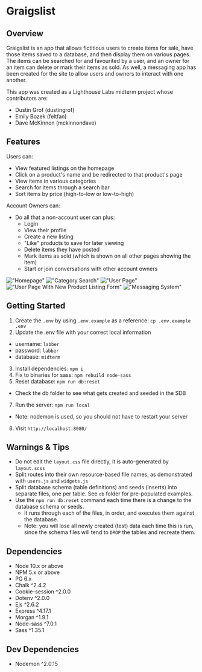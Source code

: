 # Graigslist

## Overview

Graigslist is an app that allows fictitious users to create items for sale, have those items saved to a database, and then display them on various pages. The items can be searched for and favourited by a user, and an owner for an item can delete or mark their items as sold. As well, a messaging app has been created for the site to allow users and owners to interact with one another.

This app was created as a Lighthouse Labs midterm project whose contributors are:
- Dustin Grof (dustingrof)
- Emily Bozek (feltfan)
- Dave McKinnon (mckinnondave)

## Features

Users can:
- View featured listings on the homepage
- Click on a product's name and be redirected to that product's page
- View items in various categories
- Search for items through a search bar
- Sort items by price (high-to-low or low-to-high)

Account Owners can:
- Do all that a non-account user can plus:
  - Login
  - View their profile
  - Create a new listing
  - "Like" products to save for later viewing
  - Delete items they have posted
  - Mark items as sold (which is shown on all other pages showing the item)
  - Start or join conversations with other account owners


!["Homepage"](https://github.com/mckinnondave/buy-sell/blob/master/images/screencapture-localhost-8080-2022-04-14-22_29_23.png?raw=true)
!["Category Search"](https://github.com/mckinnondave/buy-sell/blob/master/images/screencapture-localhost-8080-listings-categories-furniture-2022-04-14-22_30_33.png?raw=true)
!["User Page"](https://github.com/mckinnondave/buy-sell/blob/master/images/screencapture-localhost-8080-user-2-2022-04-14-22_31_16.png?raw=true)
!["User Page With New Product Listing Form"](https://github.com/mckinnondave/buy-sell/blob/master/images/screencapture-localhost-8080-user-6-2022-04-14-22_32_37.png?raw=true)
!["Messaging System"](https://github.com/mckinnondave/buy-sell/blob/master/images/screencapture-localhost-8080-messages-2022-04-14-22_48_40.png?raw=true)

## Getting Started

1. Create the `.env` by using `.env.example` as a reference: `cp .env.example .env`
2. Update the .env file with your correct local information

- username: `labber`
- password: `labber`
- database: `midterm`

3. Install dependencies: `npm i`
4. Fix to binaries for sass: `npm rebuild node-sass`
5. Reset database: `npm run db:reset`

- Check the db folder to see what gets created and seeded in the SDB

7. Run the server: `npm run local`

- Note: nodemon is used, so you should not have to restart your server

8. Visit `http://localhost:8080/`

## Warnings & Tips

- Do not edit the `layout.css` file directly, it is auto-generated by `layout.scss`
- Split routes into their own resource-based file names, as demonstrated with `users.js` and `widgets.js`
- Split database schema (table definitions) and seeds (inserts) into separate files, one per table. See `db` folder for pre-populated examples.
- Use the `npm run db:reset` command each time there is a change to the database schema or seeds.
  - It runs through each of the files, in order, and executes them against the database.
  - Note: you will lose all newly created (test) data each time this is run, since the schema files will tend to `DROP` the tables and recreate them.

## Dependencies

- Node 10.x or above
- NPM 5.x or above
- PG 6.x
- Chalk ^2.4.2
- Cookie-session ^2.0.0
- Dotenv ^2.0.0
- Ejs ^2.6.2
- Express ^4.17.1
- Morgan ^1.9.1
- Node-sass ^7.0.1
- Sass ^1.35.1

## Dev Dependencies

- Nodemon ^2.0.15


